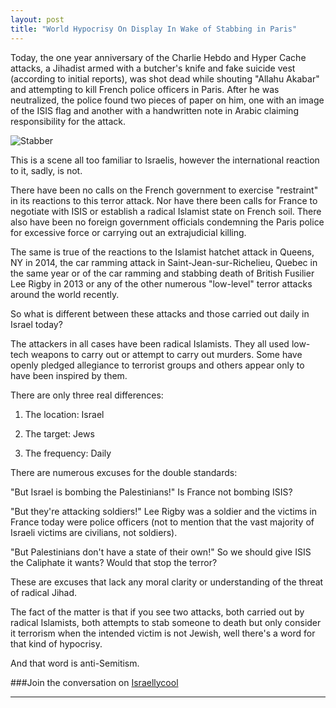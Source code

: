 ```yaml
---
layout: post
title: "World Hypocrisy On Display In Wake of Stabbing in Paris"
---
```


Today, the one year anniversary of the Charlie Hebdo and Hyper Cache attacks, a Jihadist armed with a butcher's knife and fake suicide vest (according to initial reports), was shot dead while shouting "Allahu Akabar" and attempting to kill French police officers in Paris. After he was neutralized, the police found two pieces of paper on him, one with an image of the ISIS flag and another with a handwritten note in Arabic claiming responsibility for the attack.

![Stabber](http://i.imgur.com/1zrONla.jpg)


This is a scene all too familiar to Israelis, however the international reaction to it, sadly, is not.

There have been no calls on the French government to exercise "restraint" in its reactions to this terror attack. Nor have there been calls for France to negotiate with ISIS or establish a radical Islamist state on French soil. There also have been no foreign government officials condemning the Paris police for excessive force or carrying out an extrajudicial killing.

The same is true of the reactions to the Islamist hatchet attack in Queens, NY in 2014, the car ramming attack in Saint-Jean-sur-Richelieu, Quebec in the same year or of the car ramming and stabbing death of British Fusilier Lee Rigby in 2013 or any of the other numerous "low-level" terror attacks around the world recently.

So what is different between these attacks and those carried out daily in Israel today?

The attackers in all cases have been radical Islamists. They all used low-tech weapons to carry out or attempt to carry out murders. Some have openly pledged allegiance to terrorist groups and others appear only to have been inspired by them.

There are only three real differences:

1. The location: Israel

2. The target: Jews

3. The frequency: Daily

There are numerous excuses for the double standards:

"But Israel is bombing the Palestinians!" Is France not bombing ISIS?

"But they're attacking soldiers!" Lee Rigby was a soldier and the victims in France today were police officers (not to mention that the vast majority of Israeli victims are civilians, not soldiers).

"But Palestinians don't have a state of their own!" So we should give ISIS the Caliphate it wants? Would that stop the terror?

These are excuses that lack any moral clarity or understanding of the threat of radical Jihad.

The fact of the matter is that if you see two attacks, both carried out by radical Islamists, both attempts to stab someone to death but only consider it terrorism when the intended victim is not Jewish, well there's a word for that kind of hypocrisy.

And that word is anti-Semitism.


###Join the conversation on [Israellycool](http://www.israellycool.com/2016/01/08/world-hypocrisy-on-display-in-wake-of-stabbing-in-paris/)


___
